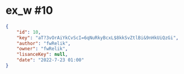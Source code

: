 
# ex_w #10
                
```JSON
{
    "id": 10,
    "key": "aT?3vOrAiYkCvScI=6qNuRkyBcxL$8kkSvZtlBi&9nHkUiQzGi",
    "author": "fwRelik",
    "owner": "fwRelik",
    "lisanceKey": null,
    "date": "2022-7-23 01:00"
}
```
